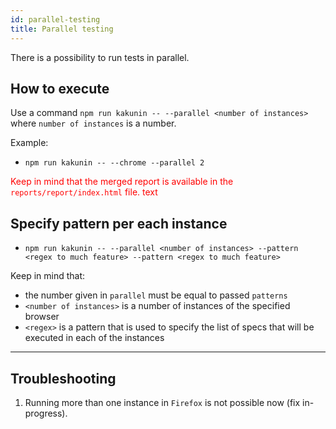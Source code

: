 ```yaml
---
id: parallel-testing
title: Parallel testing
---
```

There is a possibility to run tests in parallel.

## How to execute
Use a command `npm run kakunin -- --parallel <number of instances>` where `number of instances` is a number.

Example:
- `npm run kakunin -- --chrome --parallel 2`

<span style="color:red">Keep in mind that the merged report is available in the `reports/report/index.html` file. text</span>

## Specify pattern per each instance
- `npm run kakunin -- --parallel <number of instances> --pattern <regex to much feature> --pattern <regex to much feature>`

Keep in mind that:

- the number given in `parallel` must be equal to passed `patterns`
- `<number of instances>` is a number of instances of the specified browser
- `<regex>` is a pattern that is used to specify the list of specs that will be executed in each of the instances
-----------------------------------------------------------------------------------

## Troubleshooting
1. Running more than one instance in `Firefox` is not possible now (fix in-progress).
